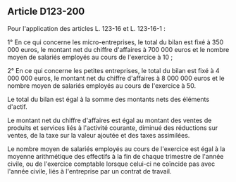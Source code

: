 Article D123-200
----
Pour l'application des articles L. 123-16 et L. 123-16-1 :

1° En ce qui concerne les micro-entreprises, le total du bilan est fixé à 350
000 euros, le montant net du chiffre d'affaires à 700 000 euros et le nombre
moyen de salariés employés au cours de l'exercice à 10 ;

2° En ce qui concerne les petites entreprises, le total du bilan est fixé à 4
000 000 euros, le montant net du chiffre d'affaires à 8 000 000 euros et le
nombre moyen de salariés employés au cours de l'exercice à 50.

Le total du bilan est égal à la somme des montants nets des éléments d'actif.

Le montant net du chiffre d'affaires est égal au montant des ventes de produits
et services liés à l'activité courante, diminué des réductions sur ventes, de la
taxe sur la valeur ajoutée et des taxes assimilées.

Le nombre moyen de salariés employés au cours de l'exercice est égal à la
moyenne arithmétique des effectifs à la fin de chaque trimestre de l'année
civile, ou de l'exercice comptable lorsque celui-ci ne coïncide pas avec l'année
civile, liés à l'entreprise par un contrat de travail.
